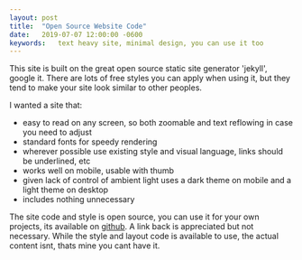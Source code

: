 ```yaml
---
layout: post
title:  "Open Source Website Code"
date:   2019-07-07 12:00:00 -0600
keywords:   text heavy site, minimal design, you can use it too
---
```


This site is built on the great open source static site generator 'jekyll', google it. There are lots of free styles you can apply when using it, but they tend to make your site look similar to other peoples.

I wanted a site that:
 - easy to read on any screen, so both zoomable and text reflowing in case you need to adjust
 - standard fonts for speedy rendering
 - wherever possible use existing style and visual language, links should be underlined, etc
 - works well on mobile, usable with thumb
 - given lack of control of ambient light uses a dark theme on mobile and a light theme on desktop
 - includes nothing unnecessary

The site code and style is open source, you can use it for your own projects, its available on [github](https://github.com/seanbutler/www.seanbutler.net). A link back is appreciated but not necessary. While the style and layout code is available to use, the actual content isnt, thats mine you cant have it.


 
 